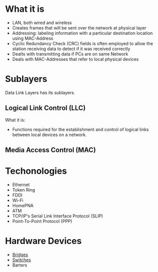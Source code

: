 #                  What it is

- LAN, both wired and wireless
- Creates frames that will be sent over the network at physical layer
- Addressing: labeling information with a particular destination location using MAC-Address
- Cyclic Redundancy Check (CRC) fields is often employed to allow the station receiving data to detect if it was received correctly
- Dealts with transmitting data if PCs are on same Network
- Deals with MAC-Addresses that refer to local physical devices








#                  Sublayers

Data Link Layers has its sublayers.

##                 Logical Link Control (LLC)

What it is:
- Functions required for the establishment and control of logical links between local devices on a network.

##                 Media Access Control (MAC)









#                  Techonologies

- Ethernet
- Token Ring
- FDDI
- Wi-Fi
- HomePNA
- ATM
- TCP/IP's Serial Link Interface Protocol (SLIP)
- Point-To-Point Protocol (PPP)









#                  Hardware Devices

- [Bridges](/💻%20IT/Theory/Networking/Hardware/Bridges.md)
- [Switches]()
- Barters